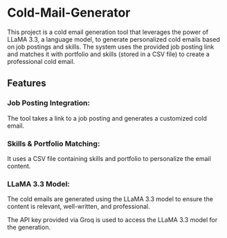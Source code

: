 # Cold-Mail-Generator

This project is a cold email generation tool that leverages the power of LLaMA 3.3, a language model, to generate personalized cold emails based on job postings and skills. The system uses the provided job posting link and matches it with portfolio and skills (stored in a CSV file) to create a professional cold email.

## Features
### Job Posting Integration:
The tool takes a link to a job posting and generates a customized cold email.
### Skills & Portfolio Matching:
It uses a CSV file containing skills and portfolio to personalize the email content.
### LLaMA 3.3 Model:
The cold emails are generated using the LLaMA 3.3 model to ensure the content is relevant, well-written, and professional.

 The API key provided via Groq is used to access the LLaMA 3.3 model for the generation.
